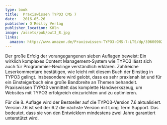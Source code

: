 ```yaml
---
type: book
title:  Praxiswissen TYPO3 CMS 7
date:   2016-05-26
publisher: O'Reilly Verlag
publisher_location: Köln
image: /assets/pub/pwt3_8.jpg
links:
  amazon: http://www.amazon.de/Praxiswissen-TYPO3-CMS-7-LTS/dp/3960090242/
---
```


Der große Erfolg der vorangegangenen sieben Auflagen beweist: Ein wirklich komplexes Content Management-System wie TYPO3 lässt sich auch für Programmier-Neulinge verständlich erklären. Zahlreiche Leserkommentare bestätigen, wie leicht mit diesem Buch der Einstieg in TYPO3 gelingt. Insbesondere wird gelobt, dass es sehr praxisnah ist und für ein Einsteigerbuch eine große Bandbreite an Themen behandelt. Praxiswissen TYPO3 vermittelt das komplette Handwerkszeug, um Websites mit TYPO3 erfolgreich einzurichten und zu optimieren.

Für die 8. Auflage wird der Bestseller auf die TYPO3-Version 7.6 aktualisiert. Version 7.6 ist seit der 6.2 die nächste Version mit Long Term Support. Das bedeutet, dass sie von den Entwicklern mindestens zwei Jahre garantiert unterstützt wird.
